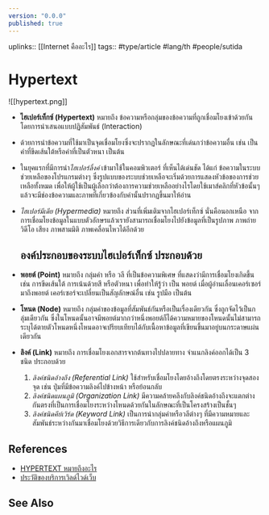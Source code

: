 ```yaml
---
version: "0.0.0"
published: true
---
```

uplinks:: [[Internet คืออะไร]]
tags:: #type/article #lang/th #people/sutida

# Hypertext
![[hypertext.png]]

- **ไฮเปอร์เท็กซ์ (Hypertext)** หมายถึง ข้อความหรือกลุ่มของข้อความที่ถูกเชื่อมโยงเข้าด้วยกัน โดยการนำเสนอแบบปฏิสัมพันธ์ (Interaction) 
- ด้วยการนำข้อความที่ใช้มาเป็นจุดเชื่อมโยงซึ่งจะปรากฏในลักษณะที่เด่นกว่าข้อความอื่น เช่น เป็นคำที่ขีดเส้นใต้หรือคำที่เป็นตัวหนา เป็นต้น 
- ในยุคแรกที่มีการนำ*ไฮเปอร์ลิ้งค์* เข้ามาใช้ในคอมพิวเตอร์ ที่เห็นได้เด่นชัด ได้แก่ ข้อความในระบบช่วยเหลือของโปรแกรมต่างๆ ซึ่งรูปแบบของระบบช่วยเหลือจะเริ่มด้วยการแสดงหัวข้อของการช่วยเหลือทั้งหมด เพื่อให้ผู้ใช้เป็นผู้เลือกว่าต้องการความช่วยเหลืออย่างไรโดยใช้เมาส์คลิกที่หัวข้อนั้นๆ แล้วจะมีช่องข้อความและภาพที่เกี่ยวข้องกับคำนั้นปรากฏขึ้นมาให้อ่าน 
- *ไฮเปอร์มีเดีย (Hypermedia)*  หมายถึง ส่วนที่เพิ่มเติมจากไฮเปอร์เท็กซ์ นั่นคือนอกเหนือ จากการเชื่อมโยงข้อมูลในแบบตัวอักษรแล้วเรายังสามารถเชื่อมโยงไปยังข้อมูลที่เป็นรูปภาพ ภาพถ่าย วิดีโอ เสียง ภาพสามมิติ ภาพเคลื่อนไหวได้อีกด้วย

   ## องค์ประกอบของระบบไฮเปอร์เท็กซ์ ประกอบด้วย  
-  **พอยต์ (Point)** หมายถึง กลุ่มคำ หรือ วลี ที่เป็นข้อความพิเศษ ที่แสดงว่ามีการเชื่อมโยงเกิดขึ้น เช่น การขีดเส้นใต้ การเน้นด้วยสี หรือตัวหนา เพื่อทำให้รู้ว่า เป็น พอยต์ เมื่อผู้อ่านเลื่อนเคอร์เซอร์มาถึงพอยต์ เคอร์เซอร์จะเปลี่ยนเป็นสัญลักษณ์อื่น เช่น รูปมือ เป็นต้น
- **โหนด (Node)** หมายถึง กลุ่มคำของข้อมูลที่สัมพันธ์กันหรือเป็นเรื่องเดียวกัน ซึ่งถูกจัดไว้เป็นกลุ่มเดียวกัน ซึ่งในโหนดนั้นอาจมีพอยต์มากกว่าหนึ่งพอยต์ก็ได้ความหมายของโหนดนั้นไม่สามารถระบุได้ตายตัวโหนดหนึ่งโหนดอาจเปรียบเทียบได้กับเนื้อหาข้อมูลที่เขียนขึ้นมาอยู่บนกระดาษแผ่นเดียวกัน
- **ลิงค์ (Link)** หมายถึง การเชื่อมโยงเอกสารจากต้นทางไปปลายทาง จำแนกลิงค์ออกได้เป็น 3 ชนิด ประกอบด้วย
	1. *ลิงค์ชนิดอ้างถึง (Referential Link)* ใช้สำหรับเชื่อมโยงโดยอ้างถึงโดยตรงระหว่างจุดสองจุด เช่น ปุ่มที่มีข้อความลิงค์ไปข้างหน้า หรือย้อนกลับ
	2. *ลิงค์ชนิดแผนภูมิ (Organization Link)* มีความคล้ายคลึงกับลิงค์ชนิดอ้างถึงจะแตกต่างกันตรงที่เป็นการเชื่อมโยงระหว่างโหนดด้วยกันในลักษณะที่เป็นโครงสร้างเป็นชั้นๆ 
	3. *ลิงค์ชนิดคีย์เวิร์ด (Keyword Link)* เป็นการนำกลุ่มคำหรือวลีต่างๆ ที่มีความหมายและสัมพันธ์ระหว่างกันมาเชื่อมโยงด้วยวิธีการเดียวกับการลิงค์ชนิดอ้างถึงหรือแผนภูมิ

## References
- [HYPERTEXT หมายถึงอะไร](https://sites.google.com/site/cam5910122137020/homework4/cng-khnkhwa-hakhwam-hmay-khxng-kha-tx-pi-ni/hypertext?tmpl=/system/app/templates/print/&showPrintDialog=1)
- [ประวัติของบริการเวิลด์ไวด์เว็บ](https://sites.google.com/site/knowledgeofinternet/phathnakar-khxng-xinthexrnet/prawati-khxng-brikar-weild-wid-web)

## See Also
